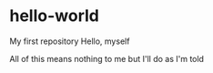 # hello-world
My first repository
Hello, myself

All of this means nothing to me but I'll do as I'm told
